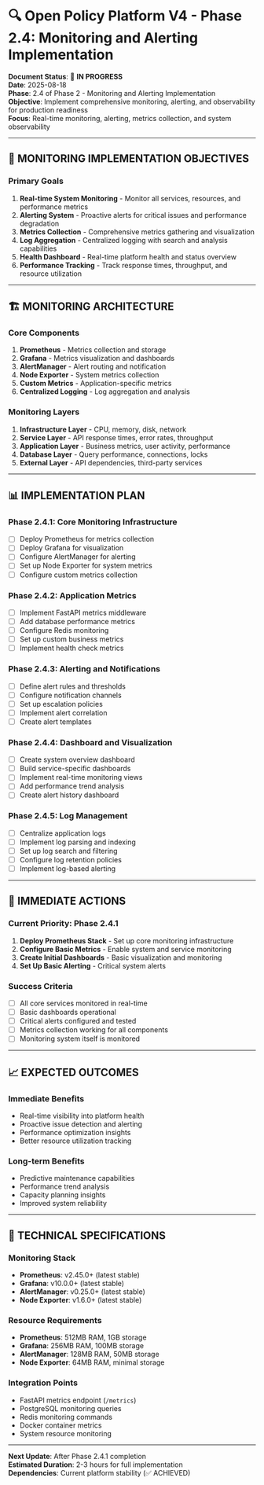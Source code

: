 # 🔍 Open Policy Platform V4 - Phase 2.4: Monitoring and Alerting Implementation

**Document Status**: 🚀 **IN PROGRESS**  
**Date**: 2025-08-18  
**Phase**: 2.4 of Phase 2 - Monitoring and Alerting Implementation  
**Objective**: Implement comprehensive monitoring, alerting, and observability for production readiness  
**Focus**: Real-time monitoring, alerting, metrics collection, and system observability  

---

## 🎯 **MONITORING IMPLEMENTATION OBJECTIVES**

### **Primary Goals**
1. **Real-time System Monitoring** - Monitor all services, resources, and performance metrics
2. **Alerting System** - Proactive alerts for critical issues and performance degradation
3. **Metrics Collection** - Comprehensive metrics gathering and visualization
4. **Log Aggregation** - Centralized logging with search and analysis capabilities
5. **Health Dashboard** - Real-time platform health and status overview
6. **Performance Tracking** - Track response times, throughput, and resource utilization

---

## 🏗️ **MONITORING ARCHITECTURE**

### **Core Components**
1. **Prometheus** - Metrics collection and storage
2. **Grafana** - Metrics visualization and dashboards
3. **AlertManager** - Alert routing and notification
4. **Node Exporter** - System metrics collection
5. **Custom Metrics** - Application-specific metrics
6. **Centralized Logging** - Log aggregation and analysis

### **Monitoring Layers**
1. **Infrastructure Layer** - CPU, memory, disk, network
2. **Service Layer** - API response times, error rates, throughput
3. **Application Layer** - Business metrics, user activity, performance
4. **Database Layer** - Query performance, connections, locks
5. **External Layer** - API dependencies, third-party services

---

## 📊 **IMPLEMENTATION PLAN**

### **Phase 2.4.1: Core Monitoring Infrastructure**
- [ ] Deploy Prometheus for metrics collection
- [ ] Deploy Grafana for visualization
- [ ] Configure AlertManager for alerting
- [ ] Set up Node Exporter for system metrics
- [ ] Configure custom metrics collection

### **Phase 2.4.2: Application Metrics**
- [ ] Implement FastAPI metrics middleware
- [ ] Add database performance metrics
- [ ] Configure Redis monitoring
- [ ] Set up custom business metrics
- [ ] Implement health check metrics

### **Phase 2.4.3: Alerting and Notifications**
- [ ] Define alert rules and thresholds
- [ ] Configure notification channels
- [ ] Set up escalation policies
- [ ] Implement alert correlation
- [ ] Create alert templates

### **Phase 2.4.4: Dashboard and Visualization**
- [ ] Create system overview dashboard
- [ ] Build service-specific dashboards
- [ ] Implement real-time monitoring views
- [ ] Add performance trend analysis
- [ ] Create alert history dashboard

### **Phase 2.4.5: Log Management**
- [ ] Centralize application logs
- [ ] Implement log parsing and indexing
- [ ] Set up log search and filtering
- [ ] Configure log retention policies
- [ ] Implement log-based alerting

---

## 🚀 **IMMEDIATE ACTIONS**

### **Current Priority: Phase 2.4.1**
1. **Deploy Prometheus Stack** - Set up core monitoring infrastructure
2. **Configure Basic Metrics** - Enable system and service monitoring
3. **Create Initial Dashboards** - Basic visualization and monitoring
4. **Set Up Basic Alerting** - Critical system alerts

### **Success Criteria**
- [ ] All core services monitored in real-time
- [ ] Basic dashboards operational
- [ ] Critical alerts configured and tested
- [ ] Metrics collection working for all components
- [ ] Monitoring system itself is monitored

---

## 📈 **EXPECTED OUTCOMES**

### **Immediate Benefits**
- Real-time visibility into platform health
- Proactive issue detection and alerting
- Performance optimization insights
- Better resource utilization tracking

### **Long-term Benefits**
- Predictive maintenance capabilities
- Performance trend analysis
- Capacity planning insights
- Improved system reliability

---

## 🔧 **TECHNICAL SPECIFICATIONS**

### **Monitoring Stack**
- **Prometheus**: v2.45.0+ (latest stable)
- **Grafana**: v10.0.0+ (latest stable)
- **AlertManager**: v0.25.0+ (latest stable)
- **Node Exporter**: v1.6.0+ (latest stable)

### **Resource Requirements**
- **Prometheus**: 512MB RAM, 1GB storage
- **Grafana**: 256MB RAM, 100MB storage
- **AlertManager**: 128MB RAM, 50MB storage
- **Node Exporter**: 64MB RAM, minimal storage

### **Integration Points**
- FastAPI metrics endpoint (`/metrics`)
- PostgreSQL monitoring queries
- Redis monitoring commands
- Docker container metrics
- System resource monitoring

---

**Next Update**: After Phase 2.4.1 completion  
**Estimated Duration**: 2-3 hours for full implementation  
**Dependencies**: Current platform stability (✅ ACHIEVED)
